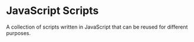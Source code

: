 # JavaScript Scripts

A collection of scripts written in JavaScript that can be reused for different
purposes.
